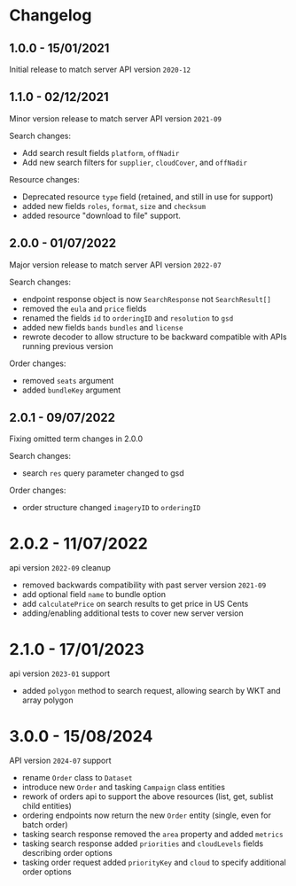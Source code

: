 # Changelog

## 1.0.0 - 15/01/2021

Initial release to match server API version `2020-12`

## 1.1.0 - 02/12/2021

Minor version release to match server API version `2021-09`

Search changes:

 - Add search result fields `platform`, `offNadir`
 - Add new search filters for `supplier`, `cloudCover`, and `offNadir`

Resource changes:

 - Deprecated resource `type` field (retained, and still in use for support)  
 - added new fields `roles`, `format`, `size` and `checksum`
 - added resource "download to file" support.

## 2.0.0 - 01/07/2022

Major version release to match server API version `2022-07`

Search changes:
 - endpoint response object is now `SearchResponse` not `SearchResult[]`
 - removed the `eula` and `price` fields
 - renamed the fields `id` to `orderingID` and `resolution` to `gsd`
 - added new fields `bands` `bundles` and `license`
 - rewrote decoder to allow structure to be backward compatible with APIs running previous version

Order changes:
 - removed `seats` argument
 - added `bundleKey` argument

## 2.0.1 - 09/07/2022

Fixing omitted term changes in 2.0.0

Search changes:
 - search `res` query parameter changed to gsd

Order changes:
 - order structure changed `imageryID` to `orderingID`

# 2.0.2 - 11/07/2022

api version `2022-09` cleanup

 - removed backwards compatibility with past server version `2021-09`
 - add optional field `name` to bundle option
 - add `calculatePrice` on search results to get price in US Cents
 - adding/enabling additional tests to cover new server version

# 2.1.0 - 17/01/2023

api version `2023-01` support

 - added `polygon` method to search request, allowing search by WKT and array polygon

# 3.0.0 - 15/08/2024

API version `2024-07` support

 - rename `Order` class to `Dataset`
 - introduce new `Order` and tasking `Campaign` class entities
 - rework of orders api to support the above resources (list, get, sublist child entities)
 - ordering endpoints now return the new `Order` entity (single, even for batch order)
 - tasking search response removed the `area` property and added `metrics`
 - tasking search response added `priorities` and `cloudLevels` fields describing order options
 - tasking order request added `priorityKey` and `cloud` to specify additional order options
